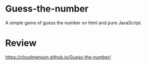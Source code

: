 # Guess-the-number

A simple game of guess the number on html and pure JavaScript.

# Review

https://cloudmenson.github.io/Guess-the-number/
